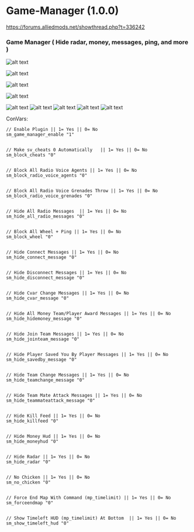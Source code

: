 # Game-Manager (1.0.0)

https://forums.alliedmods.net/showthread.php?t=336242

### Game Manager ( Hide radar, money, messages, ping, and more )

![alt text](https://github.com/oqyh/Game_Manager/blob/main/images/8.png?raw=true)

![alt text](https://github.com/oqyh/Game_Manager/blob/main/images/5.png?raw=true)

![alt text](https://github.com/oqyh/Game_Manager/blob/main/images/7.png?raw=true)

![alt text](https://github.com/oqyh/Game_Manager/blob/main/images/2.png?raw=true)

![alt text](https://github.com/oqyh/Game_Manager/blob/main/images/1.png?raw=true)
![alt text](https://github.com/oqyh/Game_Manager/blob/main/images/3.png?raw=true)
![alt text](https://github.com/oqyh/Game_Manager/blob/main/images/4.png?raw=true)
![alt text](https://github.com/oqyh/Game_Manager/blob/main/images/6.png?raw=true)
![alt text](https://github.com/oqyh/Game_Manager/blob/main/images/9.png?raw=true)


  ConVars:
  ```
 // Enable Plugin || 1= Yes || 0= No
sm_game_manager_enable "1"


// Make sv_cheats 0 Automatically   || 1= Yes || 0= No
sm_block_cheats "0"


// Block All Radio Voice Agents || 1= Yes || 0= No
sm_block_radio_voice_agents "0"


// Block All Radio Voice Grenades Throw || 1= Yes || 0= No
sm_block_radio_voice_grenades "0"


// Hide All Radio Messages  || 1= Yes || 0= No
sm_hide_all_radio_messages "0"


// Block All Wheel + Ping || 1= Yes || 0= No
sm_block_wheel "0"


// Hide Connect Messages || 1= Yes || 0= No
sm_hide_connect_message "0"


// Hide Disconnect Messages || 1= Yes || 0= No
sm_hide_disconnect_message "0"


// Hide Cvar Change Messages || 1= Yes || 0= No
sm_hide_cvar_message "0"


// Hide All Money Team/Player Award Messages || 1= Yes || 0= No
sm_hide_hidemoney_message "0"


// Hide Join Team Messages || 1= Yes || 0= No
sm_hide_jointeam_message "0"


// Hide Player Saved You By Player Messages || 1= Yes || 0= No
sm_hide_savedby_message "0"


// Hide Team Change Messages || 1= Yes || 0= No
sm_hide_teamchange_message "0"


// Hide Team Mate Attack Messages || 1= Yes || 0= No
sm_hide_teammateattack_message "0"


// Hide Kill Feed || 1= Yes || 0= No
sm_hide_killfeed "0"


// Hide Money Hud || 1= Yes || 0= No
sm_hide_moneyhud "0"


// Hide Radar || 1= Yes || 0= No
sm_hide_radar "0"


// No Chicken || 1= Yes || 0= No 
sm_no_chicken "0"


// Force End Map With Command (mp_timelimit) || 1= Yes || 0= No
sm_forceendmap "0"


// Show Timeleft HUD (mp_timelimit) At Bottom  || 1= Yes || 0= No
sm_show_timeleft_hud "0"
```
